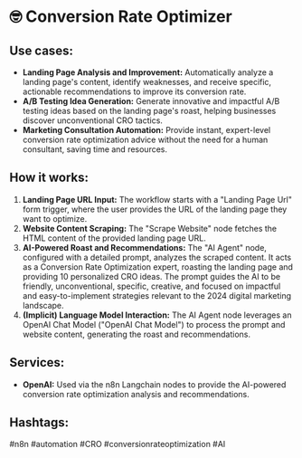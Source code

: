 # 🤓 Conversion Rate Optimizer

## Use cases:

*   **Landing Page Analysis and Improvement:** Automatically analyze a landing page's content, identify weaknesses, and receive specific, actionable recommendations to improve its conversion rate.
*   **A/B Testing Idea Generation:** Generate innovative and impactful A/B testing ideas based on the landing page's roast, helping businesses discover unconventional CRO tactics.
*   **Marketing Consultation Automation:** Provide instant, expert-level conversion rate optimization advice without the need for a human consultant, saving time and resources.

## How it works:

1.  **Landing Page URL Input:** The workflow starts with a "Landing Page Url" form trigger, where the user provides the URL of the landing page they want to optimize.
2.  **Website Content Scraping:** The "Scrape Website" node fetches the HTML content of the provided landing page URL.
3.  **AI-Powered Roast and Recommendations:** The "AI Agent" node, configured with a detailed prompt, analyzes the scraped content. It acts as a Conversion Rate Optimization expert, roasting the landing page and providing 10 personalized CRO ideas. The prompt guides the AI to be friendly, unconventional, specific, creative, and focused on impactful and easy-to-implement strategies relevant to the 2024 digital marketing landscape.
4.  **(Implicit) Language Model Interaction:** The AI Agent node leverages an OpenAI Chat Model ("OpenAI Chat Model") to process the prompt and website content, generating the roast and recommendations.

## Services:

*   **OpenAI:**  Used via the n8n Langchain nodes to provide the AI-powered conversion rate optimization analysis and recommendations.

## Hashtags:

#n8n #automation #CRO #conversionrateoptimization #AI
